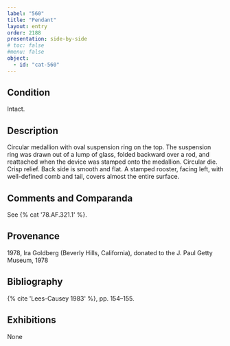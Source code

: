 ```yaml
---
label: "560"
title: "Pendant"
layout: entry
order: 2188
presentation: side-by-side
# toc: false
#menu: false 
object:
  - id: "cat-560"
---
```


## Condition

Intact.

## Description

Circular medallion with oval suspension ring on the top. The suspension ring was drawn out of a lump of glass, folded backward over a rod, and reattached when the device was stamped onto the medallion. Circular die. Crisp relief. Back side is smooth and flat. A stamped rooster, facing left, with well-defined comb and tail, covers almost the entire surface.

## Comments and Comparanda

See {% cat '78.AF.321.1' %}.

## Provenance

1978, Ira Goldberg (Beverly Hills, California), donated to the J. Paul Getty Museum, 1978

## Bibliography

{% cite 'Lees-Causey 1983' %}, pp. 154–155.

## Exhibitions

None